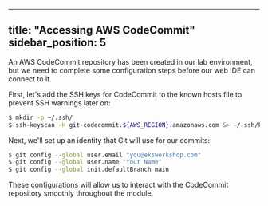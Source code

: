 
---
title: "Accessing AWS CodeCommit"
sidebar_position: 5
---

An AWS CodeCommit repository has been created in our lab environment, but we need to complete some configuration steps before our web IDE can connect to it.

First, let's add the SSH keys for CodeCommit to the known hosts file to prevent SSH warnings later on:

```bash
$ mkdir -p ~/.ssh/
$ ssh-keyscan -H git-codecommit.${AWS_REGION}.amazonaws.com &> ~/.ssh/known_hosts
```

Next, we'll set up an identity that Git will use for our commits:

```bash
$ git config --global user.email "you@eksworkshop.com"
$ git config --global user.name "Your Name"
$ git config --global init.defaultBranch main
```

These configurations will allow us to interact with the CodeCommit repository smoothly throughout the module.
